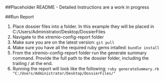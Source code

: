 ##Placeholder README - Detailed Instructions are a work in progress

##Run Report
1. Place dossier files into a folder. In this example they will be placed in C:/Users/Administrator/Desktop/DossierFiles
2. Navigate to the xtremio-config-report folder
3. Make sure you are on the latest version: ```git pull```
4. Make sure you have all the required ruby gems intalled: ```bundle install```
5. From the xtremio-config-report folder run the generate summary command. Provide the full path to the dossier folder, including the trailing / at the end.
6. Running the report will look like the following: ```ruby generateSummary.rb "C:/Users/Administrator/Desktop/DossierFiles/"```
